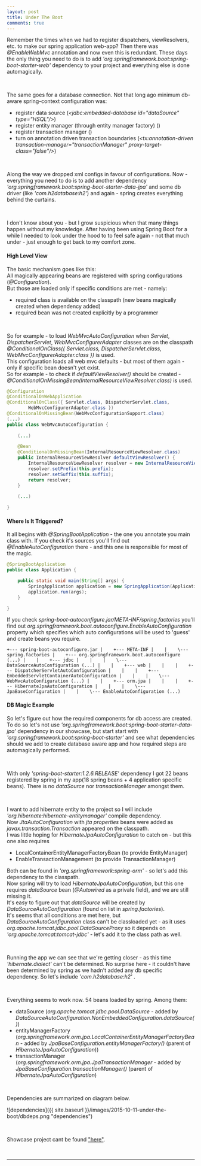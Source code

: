 ```yaml
---
layout: post
title: Under The Boot
comments: true
---
```


Remember the times when we had to register dispatchers, viewResolvers, etc. to make our spring application web-app? Then there was _@EnableWebMvc_ annotation and now even this is redundant. These days the only thing you need to do is to add _'org.springframework.boot:spring-boot-starter-web'_ dependency to your project and everything else is done automagically.

&nbsp;

The same goes for a database connection. Not that long ago minimum db-aware spring-context configuration was:

+ register data source (_<jdbc:embedded-database id="dataSource" type="HSQL"/>_)
+ register entity manager (through entity manager factory) (_<bean id="entityManagerFactory" class="org.springframework.orm.jpa.LocalContainerEntityManagerFactoryBean">_)
+ register transaction manager (_<bean id="transactionManager" class="org.springframework.orm.jpa.JpaTransactionManager" >_)
+ turn on annotation driven transaction boundaries (_<tx:annotation-driven transaction-manager="transactionManager" proxy-target-class="false"/>_)

&nbsp;

Along the way we dropped xml configs in favour of configurations. Now - everything you need to do is to add another dependency _'org.springframework.boot:spring-boot-starter-data-jpa'_ and some db driver (like _'com.h2database:h2'_) and again - spring creates everything behind the curtains.

&nbsp;

I don't know about you - but I grow suspicious when that many things happen without my knowledge. After having been using Spring Boot for a while I needed to look under the hood to to feel safe again - not that much under - just enough to get back to my comfort zone. 

#### High Level View

The basic mechanism goes like this:  
All magically appearing beans are registered with spring configurations (_@Configuration_).  
But those are loaded only if specific conditions are met - namely:

+ required class is available on the classpath (new beans magically created when dependency added)
+ required bean was not created explicitly by a programmer

&nbsp;

So for example - to load _WebMvcAutoConfiguration_ when _Servlet_, _DispatcherServlet_, _WebMvcConfigurerAdapter_ classes are on the classpath _@ConditionalOnClass({ Servlet.class, DispatcherServlet.class, WebMvcConfigurerAdapter.class })_ is used.  
This configuration loads all web mvc defaults - but most of them again - only if specific bean doesn't yet exist.  
So for example - to check if _defaultViewResolver()_ should be created - _@ConditionalOnMissingBean(InternalResourceViewResolver.class)_ is used.


```java
@Configuration
@ConditionalOnWebApplication
@ConditionalOnClass({ Servlet.class, DispatcherServlet.class,
		WebMvcConfigurerAdapter.class })
@ConditionalOnMissingBean(WebMvcConfigurationSupport.class)
(...)
public class WebMvcAutoConfiguration {
	
	(...)

	@Bean
	@ConditionalOnMissingBean(InternalResourceViewResolver.class)
	public InternalResourceViewResolver defaultViewResolver() {
		InternalResourceViewResolver resolver = new InternalResourceViewResolver();
		resolver.setPrefix(this.prefix);
		resolver.setSuffix(this.suffix);
		return resolver;
	}
	
	(...)

}
```  

#### Where Is It Triggered?

It all begins with _@SpringBootApplication_ - the one you annotate you main class with. If you check it's sources you'll find out _@EnableAutoConfiguration_ there - and this one is responsible for most of  the magic.

```java
@SpringBootApplication
public class Application {

    public static void main(String[] args) {
        SpringApplication application = new SpringApplication(Application.class);
        application.run(args);
    }

}
```  

If you check _spring-boot-autoconfigure.jar/META-INF/spring.factories_ you'll find out _org.springframework.boot.autoconfigure.EnableAutoConfiguration_ property which specifies which auto configurations will be used to 'guess' and create beans you require.

`+--- spring-boot-autoconfigure.jar
|    +--- META-INF
|    |    \--- spring.factories
|    +--- org.springframework.boot.autoconfigure
(...)
|    |    +--- jdbc
|    |    |	   \--- DataSourceAutoConfiguration
(...)
|    |    +--- web
|    |    |	   +--- DispatcherServletAutoConfiguration
|    |    |	   +--- EmbeddedServletContainerAutoConfiguration
|    |    |	   \--- WebMvcAutoConfiguration
(...)
|    |    +--- orm.jpa
|    |    |	   +--- HibernateJpaAutoConfiguration
|    |    |	   \--- JpaBaseConfiguration
|    |    \--- EnableAutoConfiguration
(...)`

#### DB Magic Example

So let's figure out how the required components for db access are created.  
To do so let's not use _'org.springframework.boot:spring-boot-starter-data-jpa'_ dependency in our showcase, but start start with _'org.springframework.boot:spring-boot-starter'_ and see what dependencies should we add to create database aware app and how required steps are automagically performed.

&nbsp;

With only _'spring-boot-starter:1.2.6.RELEASE'_ dependency I got 22 beans registered by spring in my app(18 spring beans + 4 application specific beans). There is no _dataSource_ nor _transactionManager_ amongst them.

&nbsp;

I want to add hibernate entity to the project so I will include _'org.hibernate:hibernate-entitymanager'_ compile dependency.  
Now _JtaAutoConfiguration_ with _jta properties_ beans were added as _javax.transaction.Transaction_ appeared on the classpath.  
I was little hoping for _HibernateJpaAutoConfiguration_ to catch on - but this one also requires

+ LocalContainerEntityManagerFactoryBean (to provide EntityManager)
+ EnableTransactionManagement (to provide TransactionManager)

Both can be found in _'org.springframework:spring-orm'_ - so let's add this dependency to the classpath.  
Now spring will try to load _HibernateJpaAutoConfiguration_, but this one requires _dataSource_ bean (_@Autowired_ as a private field),
and we are still missing it.  
It's easy to figure out that _dataSource_ will be created by _DataSourceAutoConfiguration_ (found on list in _spring.factories_).  
It's seems that all conditions are met here, but _DataSourceAutoConfiguration_ class can't be classloaded yet - as it uses _org.apache.tomcat.jdbc.pool.DataSourceProxy_ so it depends on _'org.apache.tomcat:tomcat-jdbc'_ - let's add it to the class path as well.

&nbsp;

Running the app we can see that we're getting closer - as this time _'hibernate.dialect'_ can't be determined. No surprise here - it couldn't have been determined by spring as we hadn't added any db specific dependency. So let's include '_com.h2database:h2'_ .

&nbsp;

Everything seems to work now. 54 beans loaded by spring. Among them:

+ dataSource (_org.apache.tomcat.jdbc.pool.DataSource_ - added by _DataSourceAutoConfiguration.NonEmbeddedConfiguration.dataSource()_)
+ entityManagerFactory (_org.springframework.orm.jpa.LocalContainerEntityManagerFactoryBean_ - added by _JpaBaseConfiguration.entityManagerFactory()_ (parent of _HibernateJpaAutoConfiguration_))
+ transactionManager (_org.springframework.orm.jpa.JpaTransactionManager_ - added by _JpaBaseConfiguration.transactionManager()_ (parent of _HibernateJpaAutoConfiguration_)

&nbsp;

Dependencies are summarized on diagram below.

![dependencies]({{ site.baseurl }}/images/2015-10-11-under-the-boot/dbdeps.png "dependencies")

&nbsp;

Showcase project cant be found ["here"](https://github.com/dkublik/under-the-boot).

&nbsp;
****



